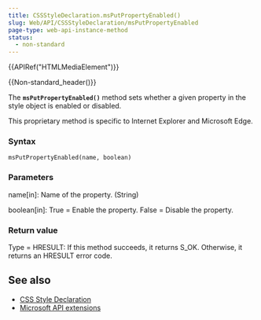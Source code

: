 ```yaml
---
title: CSSStyleDeclaration.msPutPropertyEnabled()
slug: Web/API/CSSStyleDeclaration/msPutPropertyEnabled
page-type: web-api-instance-method
status:
  - non-standard
---
```


{{APIRef("HTMLMediaElement")}}

{{Non-standard_header()}}

The **`msPutPropertyEnabled()`** method sets whether a given property in the style object is enabled or disabled.

This proprietary method is specific to Internet Explorer and Microsoft Edge.

### Syntax

```js-nolint
msPutPropertyEnabled(name, boolean)
```

### Parameters

name\[in]: Name of the property. (String)

boolean\[in]: True = Enable the property. False = Disable the property.

### Return value

Type = HRESULT: If this method succeeds, it returns S_OK. Otherwise, it returns an HRESULT error code.

## See also

- [CSS Style Declaration](/en-US/docs/Web/API/CSSStyleDeclaration)
- [Microsoft API extensions](/en-US/docs/Web/API/Microsoft_Extensions)
